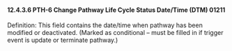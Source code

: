 #### 12.4.3.6 PTH-6 Change Pathway Life Cycle Status Date/Time (DTM) 01211

Definition: This field contains the date/time when pathway has been modified or deactivated. (Marked as conditional – must be filled in if trigger event is update or terminate pathway.)
